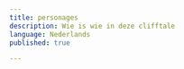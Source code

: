 ```yaml
---
title: personages
description: Wie is wie in deze clifftale
language: Nederlands
published: true

---
```

